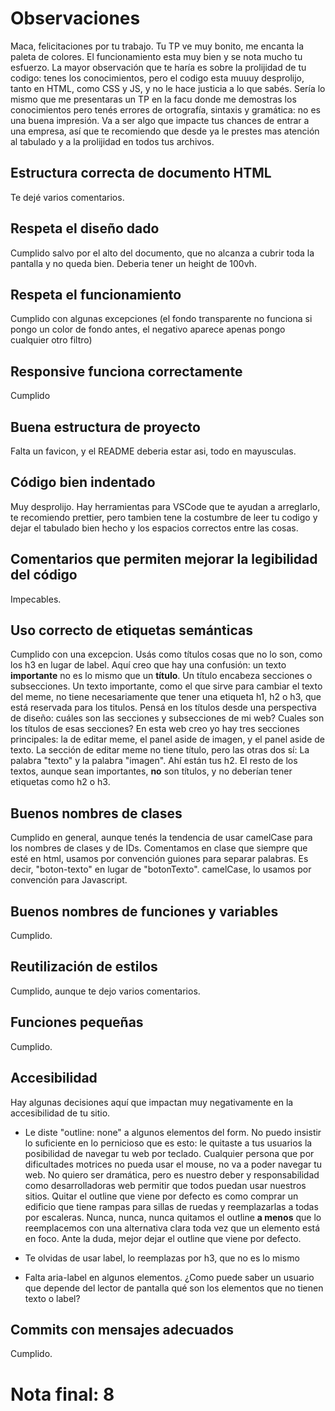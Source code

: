 
# Observaciones

Maca, felicitaciones por tu trabajo. Tu TP ve muy bonito, me encanta la paleta de colores. El funcionamiento esta muy bien y se nota mucho tu esfuerzo. La mayor observación que te haría es sobre la prolijidad de tu codigo: tenes los conocimientos, pero el codigo esta muuuy desprolijo, tanto en HTML, como CSS y JS, y no le hace justicia a lo que sabés. Sería lo mismo que me presentaras un TP en la facu donde me demostras los conocimientos pero tenés errores de ortografía, sintaxis y gramática: no es una buena impresión. Va a ser algo que impacte tus chances de entrar a una empresa, así que te recomiendo que desde ya le prestes mas atención al tabulado y a la prolijidad en todos tus archivos. 

## Estructura correcta de documento HTML

Te dejé varios comentarios. 

## Respeta el diseño dado

Cumplido salvo por el alto del documento, que no alcanza a cubrir toda la pantalla y no queda bien. Deberia tener un height de 100vh. 

## Respeta el funcionamiento

Cumplido con algunas excepciones (el fondo transparente no funciona si pongo un color de fondo antes, el negativo aparece apenas pongo cualquier otro filtro)

## Responsive funciona correctamente

Cumplido

## Buena estructura de proyecto

Falta un favicon, y el README deberia estar asi, todo en mayusculas. 

## Código bien indentado

Muy desprolijo. Hay herramientas para VSCode que te ayudan a arreglarlo, te recomiendo prettier, pero tambien tene la costumbre de leer tu codigo y dejar el tabulado bien hecho y los espacios correctos entre las cosas. 

## Comentarios que permiten mejorar la legibilidad del código

Impecables. 

## Uso correcto de etiquetas semánticas

Cumplido con una excepcion. Usás como títulos cosas que no lo son, como los h3 en lugar de label. Aquí creo que hay una confusión: un texto **importante** no es lo mismo que un **título**. Un título encabeza secciones o subsecciones. Un texto importante, como el que sirve para cambiar el texto del meme, no tiene necesariamente que tener una etiqueta h1, h2 o h3, que está reservada para los titulos. Pensá en los títulos desde una perspectiva de diseño: cuáles son las secciones y subsecciones de mi web? Cuales son los títulos de esas secciones? En esta web creo yo hay tres secciones principales: la de editar meme, el panel aside de imagen, y el panel aside de texto. La sección de editar meme no tiene título, pero las otras dos sí: La palabra "texto" y la palabra "imagen". Ahí están tus h2. El resto de los textos, aunque sean importantes, **no** son títulos, y no deberían tener etiquetas como h2 o h3. 

## Buenos nombres de clases

Cumplido en general, aunque tenés la tendencia de usar camelCase para los nombres de clases y de IDs. Comentamos en clase que siempre que esté en html, usamos por convención guiones para separar palabras. Es decir, "boton-texto" en lugar de "botonTexto". camelCase, lo usamos por convención para Javascript. 

## Buenos nombres de funciones y variables

Cumplido. 

## Reutilización de estilos

Cumplido, aunque te dejo varios comentarios. 

## Funciones pequeñas

Cumplido. 

## Accesibilidad

Hay algunas decisiones aquí que impactan muy negativamente en la accesibilidad de tu sitio. 

- Le diste "outline: none" a algunos elementos del form. No puedo insistir lo suficiente en lo pernicioso que es esto: le quitaste a tus usuarios la posibilidad de navegar tu web por teclado. Cualquier persona que por dificultades motrices no pueda usar el mouse, no va a poder navegar tu web. No quiero ser dramática, pero es nuestro deber y responsabilidad como desarrolladoras web permitir que todos puedan usar nuestros sitios. Quitar el outline que viene por defecto es como comprar un edificio que tiene rampas para sillas de ruedas y reemplazarlas a todas por escaleras. Nunca, nunca, nunca quitamos el outline **a menos** que lo reemplacemos con una alternativa clara toda vez que un elemento está en foco. Ante la duda, mejor dejar el outline que viene por defecto. 

- Te olvidas de usar label, lo reemplazas por h3, que no es lo mismo

- Falta aria-label en algunos elementos. ¿Como puede saber un usuario que depende del lector de pantalla qué son los elementos que no tienen texto o label? 

## Commits con mensajes adecuados

Cumplido. 

# Nota final: 8

